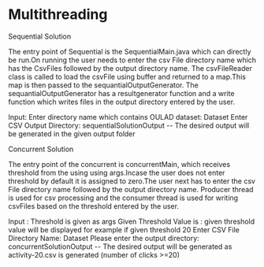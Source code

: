 # Multithreading



Sequential Solution

The entry point of Sequential is the SequentialMain.java which can directly be run.On running the user needs to enter the csv File directory
name which has the CsvFiles followed by the output directory name. The csvFileReader class is called to load the csvFile using buffer and 
returned to a map.This map is then passed to the sequantialOutputGenerator. The sequantialOutputGenerator has a resultgenerator function and a
write function which writes files in the output directory entered by the user.

Input:
Enter directory name which contains OULAD dataset:
Dataset
Enter CSV Output Directory:
sequentialSolutionOutput
-- The desired output will be generated in the given output folder

Concurrent Solution

The entry point of the concurrent is concurrentMain, which receives threshold from the using using args.Incase the user does not enter 
threshold by default it is assigned to zero.The user next has to enter the csv File directory name followed by the output directory name.
Producer thread is used for csv processing and the consumer thread is used for writing csvFiles based on the threshold entered by the user.

Input : Threshold is given as args
Given Threshold Value is : given threshold value will be displayed for example if given threshold 20
Enter CSV File Directory Name:
Dataset
Please enter the output directory: 
concurrentSolutionOutput
-- The desired output will be generated as activity-20.csv is generated (number of clicks >=20)

